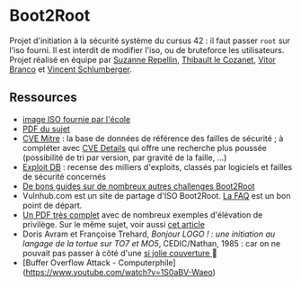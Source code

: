 # Boot2Root
Projet d'initiation à la sécurité système du cursus 42 : il faut passer `root` sur l'iso fourni. Il est interdit de modifier l'iso, ou de bruteforce les utilisateurs.  
Projet réalisé en équipe par [Suzanne Repellin](https://github.com/SuzanneRepellin), [Thibault le Cozanet](https://github.com/lazareus-dev), [Vitor Branco](https://github.com/vbranco) et [Vincent Schlumberger](https://github.com/vischlum).

## Ressources
- [image ISO fournie par l'école](http://dl.42.fr/BornToSecHackMe-v1.1.iso)
- [PDF du sujet](boot2root.fr.pdf)
- [CVE Mitre](https://cve.mitre.org/) : la base de données de référence des failles de sécurité ; à compléter avec [CVE Details](https://www.cvedetails.com/) qui offre une recherche plus poussée (possibilité de tri par version, par gravité de la faille, ...)
- [Exploit DB](https://www.exploit-db.com/) : recense des milliers d'exploits, classés par logiciels et failles de sécurité concernés
- [De bons guides sur de nombreux autres challenges Boot2Root](https://blog.g0tmi1k.com/boot2root/)
- Vulnhub.com est un site de partage d'ISO Boot2Root. [La FAQ](https://www.vulnhub.com/faq/) est un bon point de départ.
- [Un PDF très complet](https://www.sans.org/reading-room/whitepapers/testing/attack-defend-linux-privilege-escalation-techniques-2016-37562) avec de nombreux exemples d'élévation de privilège. Sur le même sujet, voir aussi [cet article](https://payatu.com/blog/Rashid-Feroze/guide-linux-privilege-escalation)
- Doris Avram et Françoise Trehard, *Bonjour LOGO ! : une initiation au langage de la tortue sur TO7 et MO5*,  CEDIC/Nathan, 1985 : car on ne pouvait pas passer à côté d'une [si jolie couverture ](https://gallica.bnf.fr/ark:/12148/bpt6k33302477/f1.image.texteImage) :turtle:
- [Buffer Overflow Attack - Computerphile] (https://www.youtube.com/watch?v=1S0aBV-Waeo)
